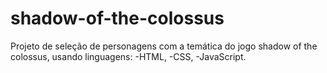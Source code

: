 # shadow-of-the-colossus

Projeto de seleção de personagens com a temática do jogo shadow of the colossus, usando linguagens:
-HTML, 
-CSS, 
-JavaScript.
